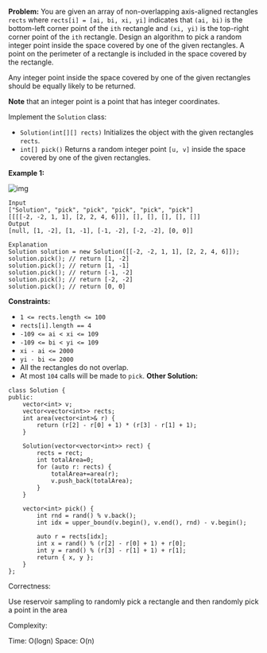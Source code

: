**Problem:**
You are given an array of non-overlapping axis-aligned rectangles `rects` where `rects[i] = [ai, bi, xi, yi]` indicates that `(ai, bi)` is the bottom-left corner point of the `ith` rectangle and `(xi, yi)` is the top-right corner point of the `ith` rectangle. Design an algorithm to pick a random integer point inside the space covered by one of the given rectangles. A point on the perimeter of a rectangle is included in the space covered by the rectangle.

Any integer point inside the space covered by one of the given rectangles should be equally likely to be returned.

**Note** that an integer point is a point that has integer coordinates.

Implement the `Solution` class:

- `Solution(int[][] rects)` Initializes the object with the given rectangles `rects`.
- `int[] pick()` Returns a random integer point `[u, v]` inside the space covered by one of the given rectangles.

 

**Example 1:**

![img](https://assets.leetcode.com/uploads/2021/07/24/lc-pickrandomrec.jpg)

```
Input
["Solution", "pick", "pick", "pick", "pick", "pick"]
[[[[-2, -2, 1, 1], [2, 2, 4, 6]]], [], [], [], [], []]
Output
[null, [1, -2], [1, -1], [-1, -2], [-2, -2], [0, 0]]

Explanation
Solution solution = new Solution([[-2, -2, 1, 1], [2, 2, 4, 6]]);
solution.pick(); // return [1, -2]
solution.pick(); // return [1, -1]
solution.pick(); // return [-1, -2]
solution.pick(); // return [-2, -2]
solution.pick(); // return [0, 0]
```

 

**Constraints:**

- `1 <= rects.length <= 100`
- `rects[i].length == 4`
- `-109 <= ai < xi <= 109`
- `-109 <= bi < yi <= 109`
- `xi - ai <= 2000`
- `yi - bi <= 2000`
- All the rectangles do not overlap.
- At most `104` calls will be made to `pick`.
**Other Solution:**
```
class Solution {
public:
    vector<int> v;
    vector<vector<int>> rects;
    int area(vector<int>& r) {
        return (r[2] - r[0] + 1) * (r[3] - r[1] + 1);
    }
    
    Solution(vector<vector<int>> rect) {
        rects = rect;
        int totalArea=0;
        for (auto r: rects) {
            totalArea+=area(r);
            v.push_back(totalArea);
        }
    }
    
    vector<int> pick() {
        int rnd = rand() % v.back();
        int idx = upper_bound(v.begin(), v.end(), rnd) - v.begin();
        
        auto r = rects[idx];
        int x = rand() % (r[2] - r[0] + 1) + r[0];
        int y = rand() % (r[3] - r[1] + 1) + r[1];
        return { x, y };
    }
};
```
Correctness:

Use reservoir sampling to randomly pick a rectangle and then randomly pick a point in the area

Complexity:

Time: O(logn)
Space: O(n)
